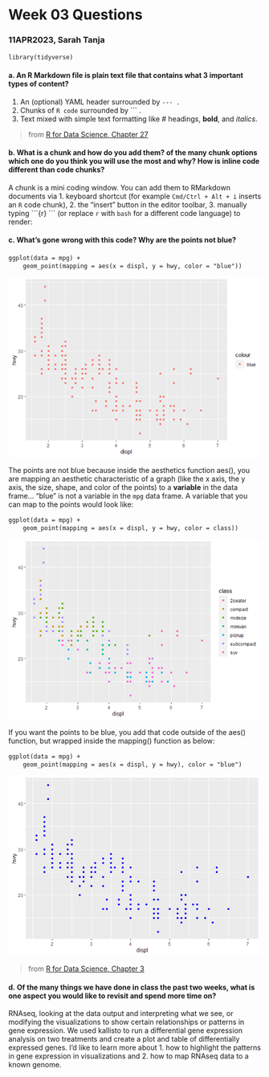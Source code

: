 # Week 03 Questions

### **11APR2023, Sarah Tanja**

    library(tidyverse)

#### **a. An R Markdown file is plain text file that contains what 3 important types of content?**

1.  An (optional) YAML header surrounded by `--- .`
2.  Chunks of `R code` surrounded by \`\`\` .
3.  Text mixed with simple text formatting like \# headings, **bold**,
    and *italics*.

> from [R for Data Science, Chapter
> 27](https://r4ds.had.co.nz/r-markdown.html)

#### **b. What is a chunk and how do you add them? of the many chunk options which one do you think you will use the most and why? How is inline code different than code chunks?**

A chunk is a mini coding window. You can add them to RMarkdown documents
via 1. keyboard shortcut (for example `Cmd/Ctrl + Alt + i` inserts an
`R` code chunk), 2. the “insert” button in the editor toolbar, 3.
manually typing \`\`\`{r} \`\`\` (or replace `r` with `bash` for a
different code language) to render:

#### **c. What’s gone wrong with this code? Why are the points not blue?**

    ggplot(data = mpg) + 
        geom_point(mapping = aes(x = displ, y = hwy, color = "blue"))

![](week_03_files/figure-markdown_strict/unnamed-chunk-4-1.png)

The points are not blue because inside the aesthetics function aes(),
you are mapping an aesthetic characteristic of a graph (like the x axis,
the y axis, the size, shape, and color of the points) to a **variable**
in the data frame… “blue” is not a variable in the `mpg` data frame. A
variable that you can map to the points would look like:

    ggplot(data = mpg) + 
        geom_point(mapping = aes(x = displ, y = hwy, color = class))

![](week_03_files/figure-markdown_strict/unnamed-chunk-5-1.png)

If you want the points to be blue, you add that code outside of the
aes() function, but wrapped inside the mapping() function as below:

    ggplot(data = mpg) + 
        geom_point(mapping = aes(x = displ, y = hwy), color = "blue")

![](week_03_files/figure-markdown_strict/unnamed-chunk-6-1.png)

> from [R for Data Science, Chapter
> 3](https://r4ds.had.co.nz/data-visualisation.html)

#### **d. Of the many things we have done in class the past two weeks, what is one aspect you would like to revisit and spend more time on?**

RNAseq, looking at the data output and interpreting what we see, or
modifying the visualizations to show certain relationships or patterns
in gene expression. We used kallisto to run a differential gene
expression analysis on two treatments and create a plot and table of
differentially expressed genes. I’d like to learn more about 1. how to
highlight the patterns in gene expression in visualizations and 2. how
to map RNAseq data to a known genome.
